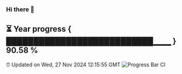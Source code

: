 ### Hi there 👋
⏳ Year progress { ███████████████████████████▁▁▁ } 90.58 %
---
⏰ Updated on Wed, 27 Nov 2024 12:15:55 GMT
![Progress Bar CI](https://github.com/Moyi321/Moyi321/workflows/Progress%20Bar%20CI/badge.svg)
